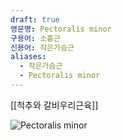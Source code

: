 ```yaml
---
draft: true
영문명: Pectoralis minor
구용어: 소흉근
신용어: 작은가슴근
aliases:
  - 작은가슴근
  - Pectoralis minor
---
```


[[척추와 갈비우리근육]]

![Pectoralis minor](https://upload.wikimedia.org/wikipedia/commons/thumb/7/75/Pectoralis_minor_muscle_and_shoulder_blade.png/500px-Pectoralis_minor_muscle_and_shoulder_blade.png)